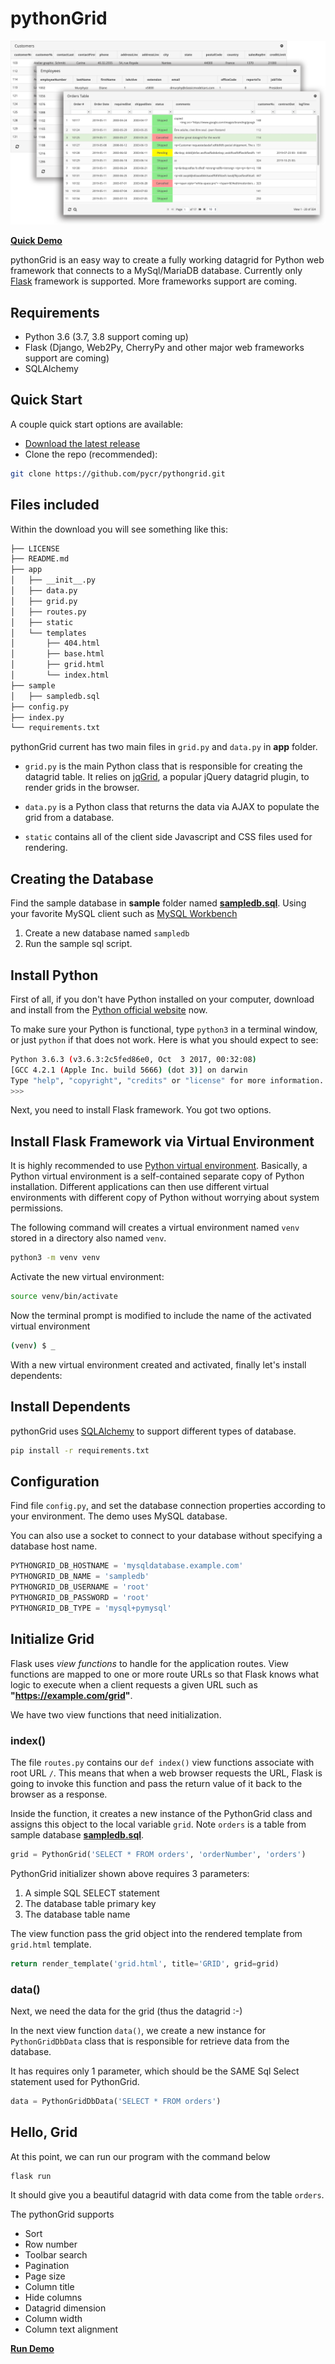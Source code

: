 # pythonGrid

![Image of pythonGrid Demo](app/sample/demo.png)

**[Quick Demo](https://demo.pythongrid.com/)**

pythonGrid is an easy way to create a fully working datagrid for Python web framework that connects to a MySql/MariaDB database. Currently only [Flask](https://palletsprojects.com/p/flask/) framework is supported. More frameworks support are coming.

## Requirements

* Python 3.6 (3.7, 3.8 support coming up)
* Flask (Django, Web2Py, CherryPy and other major web frameworks support are coming)
* SQLAlchemy

## Quick Start

A couple quick start options are available:

* [Download the latest release](https://github.com/pycr/pythongrid/archive/master.zip)
* Clone the repo (recommended):

```bash
git clone https://github.com/pycr/pythongrid.git
```

## Files included

Within the download you will see something like this:

```bash
├── LICENSE
├── README.md
├── app
│   ├── __init__.py
│   ├── data.py
│   ├── grid.py
│   ├── routes.py
│   ├── static
│   └── templates
│       ├── 404.html
│       ├── base.html
│       ├── grid.html
│       └── index.html
├── sample
│   ├── sampledb.sql
├── config.py
├── index.py
└── requirements.txt
```

pythonGrid current has two main files in `grid.py` and `data.py` in **app** folder.

* `grid.py` is the main Python class that is responsible for creating the datagrid table. It relies on [jqGrid](https://free-jqgrid.github.io/getting-started/index.html), a popular jQuery datagrid plugin, to render grids in the browser. 

* `data.py` is a Python class that returns the data via AJAX to populate the grid from a database.

* `static` contains all of the client side Javascript and CSS files used for rendering.

## Creating the Database

Find the sample database in **sample** folder named [**sampledb.sql**](https://github.com/pycr/pythongrid/blob/master/app/sample/sampledb.sql). Using your favorite MySQL client such as [MySQL Workbench](https://dev.mysql.com/downloads/workbench/)

1. Create a new database named `sampledb`
2. Run the sample sql script.

## Install Python

First of all, if you don't have Python installed on your computer, download and install from the [Python official website](https://www.python.org/downloads/) now.

To make sure your Python is functional, type `python3` in a terminal window, or just `python` if that does not work. Here is what you should expect to see:

```bash
Python 3.6.3 (v3.6.3:2c5fed86e0, Oct  3 2017, 00:32:08)
[GCC 4.2.1 (Apple Inc. build 5666) (dot 3)] on darwin
Type "help", "copyright", "credits" or "license" for more information.
>>>
```

Next, you need to install Flask framework. You got two options.

## Install Flask Framework via Virtual Environment

It is highly recommended to use [Python virtual environment](https://docs.python.org/3/tutorial/venv.html). Basically, a Python virtual environment is a self-contained separate copy of Python installation. Different applications can then use different virtual environments with different copy of Python without worrying about system permissions.

The following command will creates a virtual environment named `venv` stored in a directory also named `venv`.

```bash
python3 -m venv venv
```

Activate the new virtual environment:

```bash
source venv/bin/activate
```

Now the terminal prompt is modified to include the name of the activated virtual environment

```bash
(venv) $ _
```

With a new virtual environment created and activated, finally let's install dependents:

## Install Dependents

pythonGrid uses [SQLAlchemy](https://www.sqlalchemy.org/) to support different types of database.

```bash
pip install -r requirements.txt
```

## Configuration

Find file `config.py`, and set the database connection properties according to your environment. The demo uses MySQL database.

You can also use a socket to connect to your database without specifying a database host name. 

```python
PYTHONGRID_DB_HOSTNAME = 'mysqldatabase.example.com'
PYTHONGRID_DB_NAME = 'sampledb'
PYTHONGRID_DB_USERNAME = 'root'
PYTHONGRID_DB_PASSWORD = 'root'
PYTHONGRID_DB_TYPE = 'mysql+pymysql'
```

## Initialize Grid

Flask uses *view functions* to handle for the application routes. View functions are mapped to one or more route URLs so that Flask knows what logic to execute when a client requests a given URL such as **"https://example.com/grid"**.

We have two view functions that need initialization.

### index()

The file `routes.py` contains our `def index()` view functions associate with root URL `/`. This means that when a web browser requests the URL, Flask is going to invoke this function and pass the return value of it back to the browser as a response.

Inside the function, it creates a new instance of the PythonGrid class and assigns this object to the local variable `grid`. Note `orders` is a table from sample database [**sampledb.sql**](https://github.com/pycr/pythongrid/blob/master/app/sample/sampledb.sql).

```python
grid = PythonGrid('SELECT * FROM orders', 'orderNumber', 'orders')
```

PythonGrid initializer shown above requires 3 parameters:

1. A simple SQL SELECT statement
2. The database table primary key
3. The database table name

The view function pass the grid object into the rendered template from `grid.html` template.

```python
return render_template('grid.html', title='GRID', grid=grid)
```

### data()

Next, we need the data for the grid (thus the datagrid :-) 

In the next view function `data()`, we create a new instance for `PythonGridDbData` class that is responsible for retrieve data from the database.

It has requires only 1 parameter, which should be the SAME Sql Select statement used for PythonGrid.

```python
data = PythonGridDbData('SELECT * FROM orders')
```

## Hello, Grid

At this point, we can run our program with the command below

    flask run

It should give you a beautiful datagrid with data come from the table `orders`.

The pythonGrid supports

* Sort
* Row number
* Toolbar search
* Pagination
* Page size
* Column title
* Hide columns
* Datagrid dimension
* Column width
* Column text alignment

**[Run Demo](https://demo.pythongrid.com/)**
